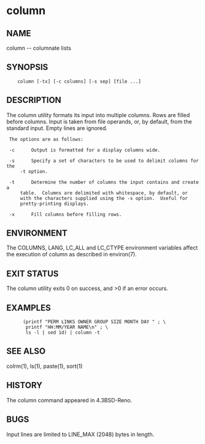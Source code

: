# column

## NAME

column -- columnate lists

## SYNOPSIS

```     
	column [-tx] [-c columns] [-s sep] [file ...]
```
## DESCRIPTION

The column utility formats its input into multiple columns.  Rows are filled before columns.  Input is taken from file operands, or, by
     default, from the standard input.	Empty lines are ignored.

     The options are as follows:

     -c      Output is formatted for a display columns wide.

     -s      Specify a set of characters to be used to delimit columns for the
	     -t option.

     -t      Determine the number of columns the input contains and create a
	     table.  Columns are delimited with whitespace, by default, or
	     with the characters supplied using the -s option.	Useful for
	     pretty-printing displays.

     -x      Fill columns before filling rows.

## ENVIRONMENT

The COLUMNS, LANG, LC_ALL and LC_CTYPE environment variables affect the execution of column as described in environ(7).

## EXIT STATUS

The column utility exits 0 on success, and >0 if an error occurs.

## EXAMPLES

```	   
	  (printf "PERM LINKS OWNER GROUP SIZE MONTH DAY " ; \
	   printf "HH:MM/YEAR NAME\n" ; \
	   ls -l | sed 1d) | column -t
```
## SEE ALSO
     
colrm(1), ls(1), paste(1), sort(1)

## HISTORY
     
The column command appeared in 4.3BSD-Reno.

## BUGS
     
Input lines are limited to LINE_MAX (2048) bytes in length.

